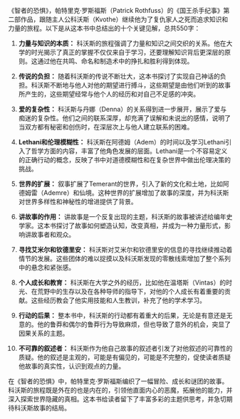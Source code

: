 《智者的恐惧》，帕特里克·罗斯福斯（Patrick Rothfuss）的《国王杀手纪事》第二部作品，跟随主人公科沃斯（Kvothe）继续他为了复仇家人之死而追求知识和力量的旅程。以下是从这本书中总结出的十个关键见解，总共550字：

1. **力量与知识的本质：**
科沃斯的旅程强调了力量和知识之间交织的关系。他在大学的时光揭示了真正的掌握不仅仅来自于学习，还要理解知识背后更深层的原则。这通过他在共鸣、命名和制造术中的挣扎和胜利得到体现。

2. **传说的负担：**
随着科沃斯的传说不断壮大，这本书探讨了实现自己神话的负担。科沃斯不断地与他人对他的期望进行搏斗，这些期望是由他们听到的故事所产生的，这些期望经常与他个人的经历和对自己不足感的冲突。

3. **爱的复杂性：**
科沃斯与丹娜（Denna）的关系得到进一步展开，展示了爱与痴迷的复杂性。他们之间的联系深厚，却充满了误解和未说出的感情，说明了当双方都有秘密和创伤时，在深层次上与他人建立联系的困难。

4. **Lethani和伦理模糊性：**
科沃斯在阿德姆（Adem）的时间以及学习Lethani引入了哲学方面的内容，丰富了他角色发展的层面。Lethani是一个不容易定义的正确行动的概念，反映了书中对道德模糊性和在复杂世界中做出伦理决策的挑战。

5. **世界的扩展：**
叙事扩展了Temerant的世界，引入了新的文化和土地，比如阿德姆雷（Ademre）和仙境。这种世界的扩展增加了故事的深度，并为科沃斯对世界多样性和神秘性的增进提供了背景。

6. **讲故事的作用：**
讲故事是一个反复出现的主题，科沃斯的故事被讲述给编年史学家。这本书探讨了故事如何塑造认知，改变真相，并成为一种力量形式，影响讲故事者和观众。

7. **寻找艾米尔和钦德里安：**
科沃斯对艾米尔和钦德里安的信息的寻找继续推动着情节的发展。这些团体的难以捉摸以及科沃斯发现的零散线索增加了整个系列中的悬念和紧张感。

8. **个人成长和教育：**
科沃斯在大学之外的经历，比如他在温塔斯（Vintas）的时光、在荒野中的生存以及在各种导师的指导下，对他的个人成长有着重要的贡献。这些经历教会了他实用技能和人生教训，补充了他的学术学习。

9. **行动的后果：**
整本书中，科沃斯的行动都有着重大的后果，无论是有意还是无意的。他的鲁莽和偶尔的鲁莽行为导致麻烦，但也导致了意外的机会，突显了因果关系的主题。

10. **不可靠的叙述者：**
科沃斯作为他自己故事的叙述者引发了对他叙述的可靠性的质疑。他的叙述是主观的，可能是有偏见的，可能是不完整的，促使读者质疑他故事的真实性，认识到观点的力量。

在《智者的恐惧》中，帕特里克·罗斯福斯编织了一幅冒险、成长和谜团的故事。科沃斯的旅程既是外在的也是内在的，引领他直面内心的恶魔，拓展他的能力，并深入探索世界隐藏的真相。这本书给读者留下了丰富多彩的主题供思考，并急切期待科沃斯故事的结局。
